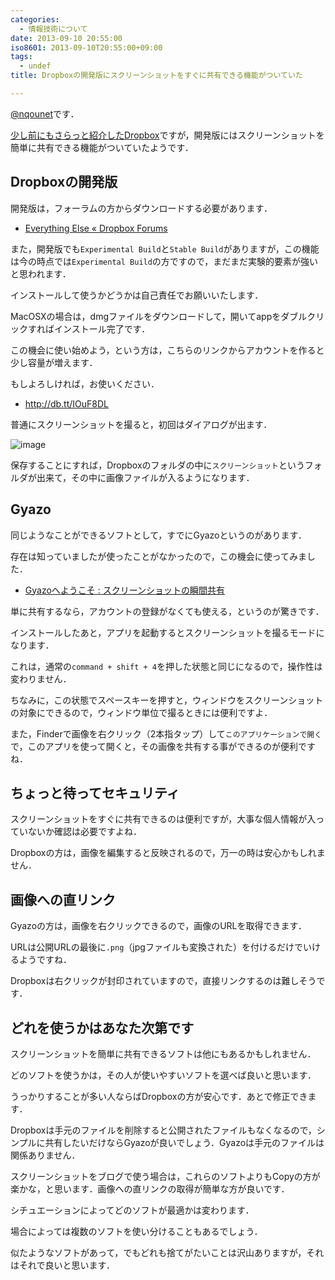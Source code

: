 ```yaml
---
categories:
  - 情報技術について
date: 2013-09-10 20:55:00
iso8601: 2013-09-10T20:55:00+09:00
tags:
  - undef
title: Dropboxの開発版にスクリーンショットをすぐに共有できる機能がついていた

---
```


<p><a href="https://twitter.com/nqounet">@nqounet</a>です．</p>

<p><a href="https://www.nqou.net/2013/08/31/143200">少し前にもさらっと紹介したDropbox</a>ですが，開発版にはスクリーンショットを簡単に共有できる機能がついていたようです．</p>

<h2>Dropboxの開発版</h2>

<p>開発版は，フォーラムの方からダウンロードする必要があります．</p>

<ul><li><a href="https://forums.dropbox.com/forum.php?id=1">Everything Else « Dropbox Forums</a></li></ul>

<p>また，開発版でも<code>Experimental Build</code>と<code>Stable Build</code>がありますが，この機能は今の時点では<code>Experimental Build</code>の方ですので，まだまだ実験的要素が強いと思われます．</p>

<p>インストールして使うかどうかは自己責任でお願いいたします．</p>

<p>MacOSXの場合は，dmgファイルをダウンロードして，開いてappをダブルクリックすればインストール完了です．</p>

<p>この機会に使い始めよう，という方は，こちらのリンクからアカウントを作ると少し容量が増えます．</p>

<p>もしよろしければ，お使いください．</p>

<ul><li><a href="https://www.dropbox.com/referrals/NTE2NTc1NjM1OQ?src=global9">http://db.tt/IOuF8DL</a></li></ul>

<p>普通にスクリーンショットを撮ると，初回はダイアログが出ます．</p>

<p><img src="https://copy.com/ewgzWTP91Qha2X08" alt="image"></p>

<p>保存することにすれば，Dropboxのフォルダの中に<code>スクリーンショット</code>というフォルダが出来て，その中に画像ファイルが入るようになります．</p>

<h2>Gyazo</h2>

<p>同じようなことができるソフトとして，すでにGyazoというのがあります．</p>

<p>存在は知っていましたが使ったことがなかったので，この機会に使ってみました．</p>

<ul><li><a href="https://gyazo.com/ja">Gyazoへようこそ : スクリーンショットの瞬間共有</a></li></ul>

<p>単に共有するなら，アカウントの登録がなくても使える，というのが驚きです．</p>

<p>インストールしたあと，アプリを起動するとスクリーンショットを撮るモードになります．</p>

<p>これは，通常の<code>command + shift + 4</code>を押した状態と同じになるので，操作性は変わりません．</p>

<p>ちなみに，この状態でスペースキーを押すと，ウィンドウをスクリーンショットの対象にできるので，ウィンドウ単位で撮るときには便利ですよ．</p>

<p>また，Finderで画像を右クリック（2本指タップ）して<code>このアプリケーションで開く</code>で，このアプリを使って開くと，その画像を共有する事ができるのが便利ですね．</p>

<h2>ちょっと待ってセキュリティ</h2>

<p>スクリーンショットをすぐに共有できるのは便利ですが，大事な個人情報が入っていないか確認は必要ですよね．</p>

<p>Dropboxの方は，画像を編集すると反映されるので，万一の時は安心かもしれません．</p>

<h2>画像への直リンク</h2>

<p>Gyazoの方は，画像を右クリックできるので，画像のURLを取得できます．</p>

<p>URLは公開URLの最後に<code>.png</code>（jpgファイルも変換された）を付けるだけでいけるようですね．</p>

<p>Dropboxは右クリックが封印されていますので，直接リンクするのは難しそうです．</p>

<h2>どれを使うかはあなた次第です</h2>

<p>スクリーンショットを簡単に共有できるソフトは他にもあるかもしれません．</p>

<p>どのソフトを使うかは，その人が使いやすいソフトを選べば良いと思います．</p>

<p>うっかりすることが多い人ならばDropboxの方が安心です．あとで修正できます．</p>

<p>Dropboxは手元のファイルを削除すると公開されたファイルもなくなるので，シンプルに共有したいだけならGyazoが良いでしょう．Gyazoは手元のファイルは関係ありません．</p>

<p>スクリーンショットをブログで使う場合は，これらのソフトよりもCopyの方が楽かな，と思います．画像への直リンクの取得が簡単な方が良いです．</p>

<p>シチュエーションによってどのソフトが最適かは変わります．</p>

<p>場合によっては複数のソフトを使い分けることもあるでしょう．</p>

<p>似たようなソフトがあって，でもどれも捨てがたいことは沢山ありますが，それはそれで良いと思います．</p>
    	
